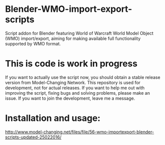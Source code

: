 # Blender-WMO-import-export-scripts
Script addon for Blender featuring World of Warcraft World Model Object (WMO) import/export, aiming for making available full functionality supported by WMO format. 

# This is code is work in progress
If you want to actually use the script now, you should obtain a stable release version from Model-Changing Network. This repository is used for development, not for actual releases. If you want to help me out with improving the script, fixing bugs and solving problems, please make an issue. If you want to join the development, leave me a message.

# Installation and usage:
http://www.model-changing.net/files/file/56-wmo-importexport-blender-scripts-updated-25022016/
